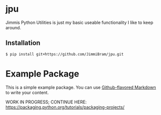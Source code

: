 # jpu
Jimmis Python Utilities is just my basic useable functionality I like to keep around.

## Installation

```bash
$ pip install git+https://github.com/JimmiBram/jpu.git
```

# Example Package
This is a simple example package. You can use
[Github-flavored Markdown](https://guides.github.com/features/mastering-markdown/)
to write your content.


WORK IN PROGRESS; CONTINUE HERE: https://packaging.python.org/tutorials/packaging-projects/
